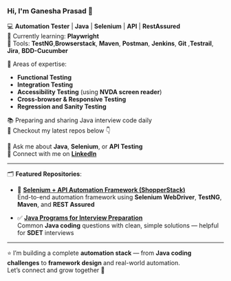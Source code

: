### Hi, I'm Ganesha Prasad 👋

💻 **Automation Tester** | **Java** | **Selenium** | **API** | **RestAssured**  
📘 Currently learning: **Playwright**  
🔧 Tools: **TestNG**,**Browserstack**, **Maven**, **Postman**, **Jenkins**, **Git** ,**Testrail**, **Jira**, **BDD-Cucumber**

🧪 Areas of expertise:  
- **Functional Testing**  
- **Integration Testing**  
- **Accessibility Testing** (using **NVDA screen reader**)  
- **Cross-browser & Responsive Testing**  
- **Regression and Sanity Testing**  

📚 Preparing and sharing Java interview code daily  
📂 Checkout my latest repos below 👇

💬 Ask me about **Java**, **Selenium**, or **API Testing**  
🔗 Connect with me on [**LinkedIn**](https://www.linkedin.com/in/ganesha-prasad/)

---

🗂️ **Featured Repositories**:

- 🚀 [**Selenium + API Automation Framework (ShopperStack)**](https://github.com/Ganeshaprasad/selenium-api-shopperstack)  
  End-to-end automation framework using **Selenium WebDriver**, **TestNG**, **Maven**, and **REST Assured**

- ✅ [**Java Programs for Interview Preparation**](https://github.com/Ganeshaprasad/java_programmes)  
  Common **Java coding** questions with clean, simple solutions — helpful for **SDET** interviews

---

⭐ I’m building a complete **automation stack** — from **Java coding challenges** to **framework design** and real-world automation.  
Let’s connect and grow together 🚀
